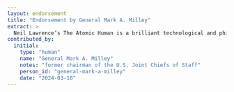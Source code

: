 ```yaml
---
layout: endorsement
title: "Endorsement by General Mark A. Milley"
extract: >
  Neil Lawrence’s The Atomic Human is a brilliant technological and philosophical tour de force by one the world’s foremost authorities on the world of AI and machine learning. Anyone interested in the great promise and potential dangers of AI and machine learning would do well to read this book. The Atomic Human is at once fascinating, entertaining, and a deeply serious study on one of the most consequential emerging technologies humans have ever developed. Lawrence has plenty of computer science laced through the book, but he makes it understandable to the non-specialist by great use of historical examples and explanation by analogy. It is also a book of ethics and philosophy that argues we must always ensure that machines and AI are viewed and used as tools to assist humans and we must never concede control of fundamental decisions of great consequence. A great book by an obviously brilliant author.
contributed_by:
  initial:
    type: "human"
    name: "General Mark A. Milley"
    notes: "former chairman of the U.S. Joint Chiefs of Staff"
    person_id: "general-mark-a-milley"
    date: "2024-03-18"
---
```

